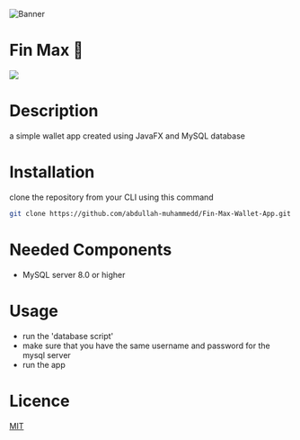 ![Banner](https://www.canva.com/design/DAFYbI4Pe-M/z1m7H3NGL6qssdxpTe5nQQ/view?utm_content=DAFYbI4Pe-M&utm_campaign=designshare&utm_medium=link&utm_source=homepage_design_menu)

# Fin Max 💸
![](https://img.shields.io/tokei/lines/github/abdullah-muhammedd/Fin-Max-Wallet-App)
# Description 
a simple wallet app created using JavaFX and MySQL database 
# Installation 
clone the repository from your CLI using this command 
```bash 
git clone https://github.com/abdullah-muhammedd/Fin-Max-Wallet-App.git
```
# Needed Components 
- MySQL server 8.0 or higher 

# Usage 
- run the 'database script' 
- make sure that you have the same username and password for the mysql server 
- run the app
# Licence 
[MIT](https://choosealicense.com/licenses/mit/)

